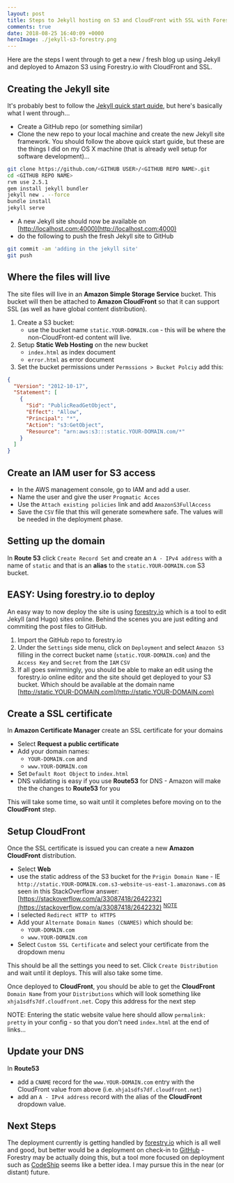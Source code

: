 ```yaml
---
layout: post
title: Steps to Jekyll hosting on S3 and CloudFront with SSL with Forestry.io Deployment
comments: true
date: 2018-08-25 16:40:09 +0000
heroImage: ./jekyll-s3-forestry.png
---
```


Here are the steps I went through to get a new / fresh blog up using Jekyll and deployed to Amazon S3 using Forestry.io with CloudFront and SSL.

## Creating the Jekyll site

It's probably best to follow the [Jekyll quick start quide](https://jekyllrb.com/docs/quickstart/), but here's basically what I went through...

- Create a GitHub repo (or something similar)
- Clone the new repo to your local machine and create the new Jekyll site framework. You should follow the above quick start guide, but these are the things I did on my OS X machine (that is already well setup for software development)...

```bash
git clone https://github.com/<GITHUB USER>/<GITHUB REPO NAME>.git
cd <GITHUB REPO NAME>
rvm use 2.5.1
gem install jekyll bundler
jekyll new . --force
bundle install
jekyll serve
```

- A new Jekyll site should now be available on [http://localhost.com:4000](http://localhost.com:4000)
- do the following to push the fresh Jekyll site to GitHub

```bash
git commit -am 'adding in the jekyll site'
git push
```

## Where the files will live

The site files will live in an **Amazon Simple Storage Service** bucket. This bucket will then be attached to **Amazon CloudFront** so that it can support SSL (as well as have global content distribution).

1.  Create a S3 bucket:
    - use the bucket name `static.YOUR-DOMAIN.com` - this will be where the non-CloudFront-ed content will live.
2.  Setup **Static Web Hosting** on the new bucket
    - `index.html` as index document
    - `error.html` as error document
3.  Set the bucket permissions under `Permssions > Bucket Polciy` add this:

```json
{
  "Version": "2012-10-17",
  "Statement": [
    {
      "Sid": "PublicReadGetObject",
      "Effect": "Allow",
      "Principal": "*",
      "Action": "s3:GetObject",
      "Resource": "arn:aws:s3:::static.YOUR-DOMAIN.com/*"
    }
  ]
}
```

## Create an IAM user for S3 access

- In the AWS management console, go to IAM and add a user.
- Name the user and give the user `Progmatic Acces`
- Use the `Attach existing policies` link and add `AmazonS3FullAccess`
- Save the `CSV` file that this will generate somewhere safe. The values will be needed in the deployment phase.

## Setting up the domain

In **Route 53** click `Create Record Set` and create an `A - IPv4 address` with a name of `static` and that is an **alias** to the `static.YOUR-DOMAIN.com` S3 bucket.

## **EASY:** Using forestry.io to deploy

An easy way to now deploy the site is using [forestry.io](forestry.io) which is a tool to edit Jekyll (and Hugo) sites online. Behind the scenes you are just editing and commiting the post files to GitHub.

1. Import the GitHub repo to forestry.io
2. Under the `Settings` side menu, click on `Deployment` and select `Amazon S3` filling in the correct bucket name (`static.YOUR-DOMAIN.com`) and the `Access Key` and `Secret` from the `IAM` `CSV`
3. If all goes swimmingly, you should be able to make an edit using the forestry.io online editor and the site should get deployed to your S3 bucket. Which should be available at the domain name [http://static.YOUR-DOMAIN.com](http://static.YOUR-DOMAIN.com)

## Create a SSL certificate

In **Amazon Certificate Manager** create an SSL certificate for your domains

- Select **Request a public certificate**
- Add your domain names:
  - `YOUR-DOMAIN.com` and
  - `www.YOUR-DOMAIN.com`
- Set `Default Root Object` to `index.html`
- DNS validating is easy if you use **Route53** for DNS - Amazon will make the the changes to **Route53** for you

This will take some time, so wait until it completes before moving on to the **CloudFront** step.

## Setup CloudFront

Once the SSL certificate is issued you can create a new **Amazon CloudFront** distribution.

<!-- * For `Origin Domain Name` select the `static.YOUR-DOMAIN.com` address -->

- Select **Web**
- use the static address of the S3 bucket for the `Prigin Domain Name` - IE `http://static.YOUR-DOMAIN.com.s3-website-us-east-1.amazonaws.com` as seen in this StackOverflow answer: [https://stackoverflow.com/a/33087418/2642232](https://stackoverflow.com/a/33087418/2642232) <sup>[NOTE](#note)</sup>
- I selected `Redirect HTTP to HTTPS`
- Add your `Alternate Domain Names (CNAMES)` which should be:
  - `YOUR-DOMAIN.com`
  - `www.YOUR-DOMAIN.com`
- Select `Custom SSL Certificate` and select your certificate from the dropdown menu

This should be all the settings you need to set. Click `Create Distribution` and wait until it deploys. This will also take some time.

Once deployed to **CloudFront**, you should be able to get the **CloudFront** `Domain Name` from your `Distributions` which will look something like `xhja1sdfs7df.cloudfront.net`. Copy this address for the next step

<a name="note">NOTE</a>: Entering the static website value here should allow `permalink: pretty` in your config - so that you don't need `index.html` at the end of links...

## Update your DNS

In **Route53**

- add a `CNAME` record for the `www.YOUR-DOMAIN.com` entry with the CloudFront value from above (i.e. `xhja1sdfs7df.cloudfront.net`)
- add an `A - IPv4 address` record with the alias of the **CloudFront** dropdown value.

## Next Steps

The deployment currently is getting handled by [forestry.io](http://forestry.io/) which is all well and good, but better would be a deployment on check-in to [GitHub](https://github.com/) - Forestry may be actually doing this, but a tool more focused on deployment such as [CodeShip](https://codeship.com/) seems like a better idea. I may pursue this in the near (or distant) future.
